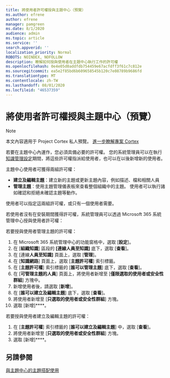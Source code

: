 ```yaml
---
title: 將使用者許可權授與主題中心（預覽）
ms.author: efrene
author: efrene
manager: pamgreen
ms.date: 8/1/2020
audience: admin
ms.topic: article
ms.service: ''
search.appverid: ''
localization_priority: Normal
ROBOTS: NOINDEX, NOFOLLOW
description: 瞭解如何授與使用者在主題中心執行工作的許可權
ms.openlocfilehash: 0e4e05d0addfdb754459e67acfdff3f61c7c812e
ms.sourcegitcommit: ea5e2f85bd6b609658545b120c7e08789b9686fd
ms.translationtype: MT
ms.contentlocale: zh-TW
ms.lasthandoff: 08/01/2020
ms.locfileid: "46537359"
---
```

# <a name="give-user-permissions-to-the-topic-center-preview"></a>將使用者許可權授與主題中心（預覽）

> [!Note] 
> 本文內容適用于 Project Cortex 私人預覽。 [進一步瞭解專案 Cortex](https://aka.ms/projectcortex) 

若要在主題中心內運作，您必須具備必要的許可權。 您的系統管理員可以在執行[知識管理設定](set-up-knowledge-network.md)期間，將這些許可權指派給使用者，也可以在以後新增新的使用者。

主題中心使用者可獲得兩組許可權：

- **建立及編輯主題**：建立新的主題或更新主題內容，例如描述、檔和相關人員
- **管理主題**：使用主題管理儀表板來查看整個組織中的主題。 使用者可以執行諸如確認和拒絕未確認主題等動作。

使用者可以指定這兩組許可權，或只有一個使用者需要。 

若使用者沒有在安裝期間獲得許可權，系統管理員可以透過 Microsoft 365 系統管理中心授與使用者許可權：

若要授與使用者管理主題的許可權：

1. 在 Microsoft 365 系統管理中心的功能窗格中，選取 [**設定**]。
2. 在 [**組織知識**] 區段的 **[連線人員至知識]** 底下，選取 [**查看**]。
3. 在 [連線**人員至知識]** 頁面上，選取 [**管理**]。
4. 在 [**知識網路**] 頁面上，選取 [**主題許可權**] 索引標籤。
5. 在 [**主題許可權**] 索引標籤的 [**誰可以管理主題**] 底下，選取 [**查看**]。
6.  在 [**可管理主題的人員**] 頁面上，將使用者新增至 [**僅限選取的使用者或安全性群組**] 方塊中。
7. 新增使用者後，請選取 [**新增**]。
3. 在 [**誰可以建立及編輯主題**] 底下，選取 [**查看**]。
4. 將使用者新增至 [**只選取的使用者或安全性群組**] 方塊。
5. 選取 [新增]****。

若要授與使用者建立及編輯主題的許可權：

1. 在 [**主題許可權**] 索引標籤的 [**誰可以建立及編輯主題**] 中，選取 [**查看**]。
2. 將使用者新增至 [**只選取的使用者或安全性群組**] 方塊。
3. 選取 [新增]****。



## <a name="see-also"></a>另請參閱
  
[與主題中心的主題搭配使用](work-with-topics.md)




